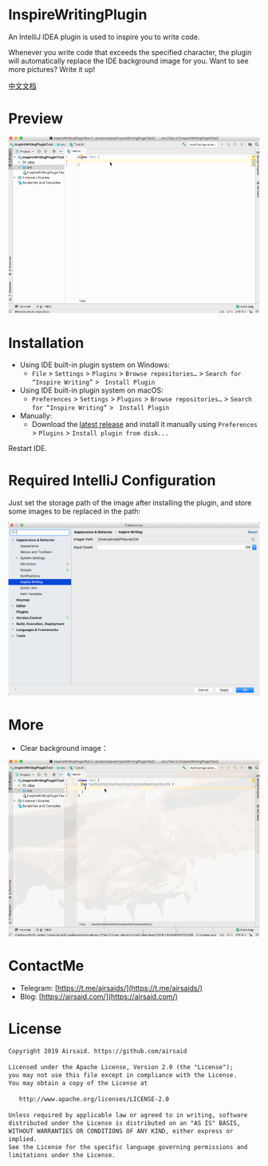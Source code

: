 # InspireWritingPlugin
An IntelliJ IDEA plugin is used to inspire you to write code.

Whenever you write code that exceeds the specified character, the plugin will automatically replace the IDE background image for you. Want to see more pictures? Write it up!

[中文文档](https://github.com/Airsaid/InspireWritingPlugin/blob/master/README_CN.md)

# Preview
![image](https://github.com/Airsaid/InspireWritingPlugin/blob/master/preview/preview.gif)

# Installation
- Using IDE built-in plugin system on Windows:
    - ```File``` > ```Settings``` > ```Plugins``` > ```Browse repositories…``` > ```Search for “Inspire Writing”``` > ``` Install Plugin```
- Using IDE built-in plugin system on macOS:
    - ```Preferences``` > ```Settings``` > ```Plugins``` > ```Browse repositories…``` > ```Search for “Inspire Writing”``` > ``` Install Plugin```
- Manually:
     - Download the [latest release](https://github.com/Airsaid/InspireWritingPlugin/releases) and install it manually using ```Preferences``` > ```Plugins``` > ```Install plugin from disk...```

Restart IDE.

# Required IntelliJ Configuration
Just set the storage path of the image after installing the plugin, and store some images to be replaced in the path:

![image](https://github.com/Airsaid/InspireWritingPlugin/blob/master/preview/setting.png)

# More
- Clear background image：

![image](https://github.com/Airsaid/InspireWritingPlugin/blob/master/preview/clear.gif)

# ContactMe
- Telegram: [https://t.me/airsaids/](https://t.me/airsaids/)
- Blog: [https://airsaid.com/](https://airsaid.com/)

# License
```
Copyright 2019 Airsaid. https://github.com/airsaid

Licensed under the Apache License, Version 2.0 (the "License");
you may not use this file except in compliance with the License.
You may obtain a copy of the License at

   http://www.apache.org/licenses/LICENSE-2.0

Unless required by applicable law or agreed to in writing, software
distributed under the License is distributed on an "AS IS" BASIS,
WITHOUT WARRANTIES OR CONDITIONS OF ANY KIND, either express or implied.
See the License for the specific language governing permissions and
limitations under the License.
```